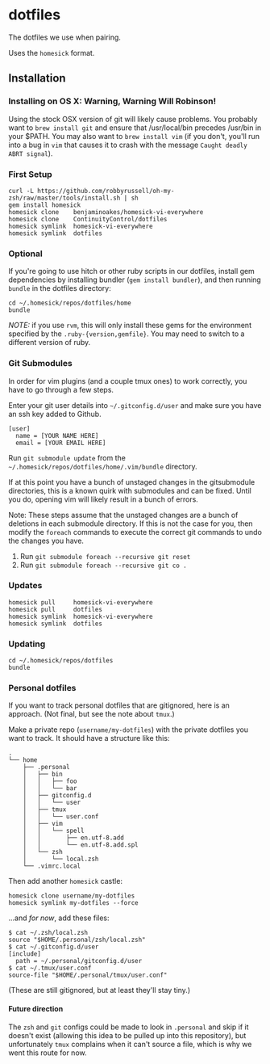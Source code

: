 # dotfiles

The dotfiles we use when pairing.

Uses the `homesick` format.

## Installation

### Installing on OS X: Warning, Warning Will Robinson!

Using the stock OSX version of git will likely cause problems. You probably want to `brew install git` and ensure that /usr/local/bin precedes /usr/bin in your $PATH. You may also want to `brew install vim` (if you don't, you'll run into a bug in `vim` that causes it to crash with the message `Caught deadly ABRT signal`).

### First Setup

    curl -L https://github.com/robbyrussell/oh-my-zsh/raw/master/tools/install.sh | sh
    gem install homesick
    homesick clone    benjaminoakes/homesick-vi-everywhere
    homesick clone    ContinuityControl/dotfiles
    homesick symlink  homesick-vi-everywhere
    homesick symlink  dotfiles

### Optional

If you're going to use hitch or other ruby scripts in our dotfiles, install gem
dependencies by installing bundler (`gem install bundler`), and then running
`bundle` in the dotfiles directory:

    cd ~/.homesick/repos/dotfiles/home
    bundle

*NOTE:* if you use `rvm`, this will only install these gems for the environment
specified by the `.ruby-{version,gemfile}`. You may need to switch to a
different version of ruby.

### Git Submodules

In order for vim plugins (and a couple tmux ones) to work correctly, you have
to go through a few steps.

Enter your git user details into `~/.gitconfig.d/user` and make sure you have
an ssh key added to Github.

```
[user]
  name = [YOUR NAME HERE]
  email = [YOUR EMAIL HERE]
```

Run `git submodule update` from the `~/.homesick/repos/dotfiles/home/.vim/bundle`
directory.

If at this point you have a bunch of unstaged changes in the gitsubmodule
directories, this is a known quirk with submodules and can be fixed. Until you
do, opening vim will likely result in a bunch of errors.

Note: These steps assume that the unstaged changes are a bunch of deletions in
each submodule directory. If this is not the case for you, then modify the
`foreach` commands to execute the correct git commands to undo the changes you
have.

1. Run `git submodule foreach --recursive git reset`
2. Run `git submodule foreach --recursive git co .`

### Updates

    homesick pull     homesick-vi-everywhere
    homesick pull     dotfiles
    homesick symlink  homesick-vi-everywhere
    homesick symlink  dotfiles

### Updating

    cd ~/.homesick/repos/dotfiles
    bundle

### Personal dotfiles

If you want to track personal dotfiles that are gitignored, here is an approach.  (Not final, but see the note about `tmux`.)

Make a private repo (`username/my-dotfiles`) with the private dotfiles you want to track.  It should have a structure like this:

```
.
└── home
    ├── .personal
    │   ├── bin
    │   │   ├── foo
    │   │   └── bar
    │   ├── gitconfig.d
    │   │   └── user
    │   ├── tmux
    │   │   └── user.conf
    │   ├── vim
    │   │   └── spell
    │   │       ├── en.utf-8.add
    │   │       └── en.utf-8.add.spl
    │   └── zsh
    │       └── local.zsh
    └── .vimrc.local
```

Then add another `homesick` castle:

```
homesick clone username/my-dotfiles
homesick symlink my-dotfiles --force
```

...and *for now*, add these files:

```
$ cat ~/.zsh/local.zsh
source "$HOME/.personal/zsh/local.zsh"
$ cat ~/.gitconfig.d/user
[include]
  path = ~/.personal/gitconfig.d/user
$ cat ~/.tmux/user.conf
source-file "$HOME/.personal/tmux/user.conf"
```

(These are still gitignored, but at least they'll stay tiny.)

#### Future direction

The `zsh` and `git` configs could be made to look in `.personal` and skip if it doesn't exist (allowing this idea to be pulled up into this repository), but unfortunately `tmux` complains when it can't source a file, which is why we went this route for now.

